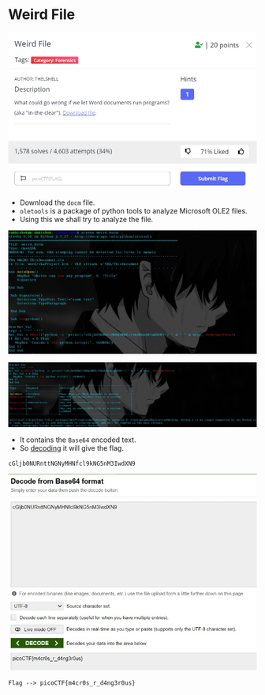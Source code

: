 # Weird File

![bi0s](https://github.com/a3X3k/Bi0s/blob/master/CTFs/Pico21/Assets/15.jpeg?raw=true)

- Download the `docm` file.
- `oletools` is a package of python tools to analyze Microsoft OLE2 files.
- Using this we shall try to analyze the file.

![bi0s](https://github.com/a3X3k/Bi0s/blob/master/CTFs/Pico21/Assets/16.jpeg?raw=true)

![bi0s](https://github.com/a3X3k/Bi0s/blob/master/CTFs/Pico21/Assets/17.jpeg?raw=true)

- It contains the `Base64` encoded text.
- So [decoding](https://www.base64decode.org/) it will give the flag.

```
cGljb0NURnttNGNyMHNfcl9kNG5nM3IwdXN9
```

![bi0s](https://github.com/a3X3k/Bi0s/blob/master/CTFs/Pico21/Assets/18.jpeg?raw=true)

```
Flag --> picoCTF{m4cr0s_r_d4ng3r0us}
```
